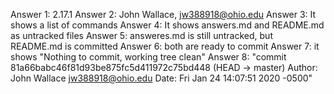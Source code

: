 Answer 1: 2.17.1
Answer 2: John Wallace, jw388918@ohio.edu
Answer 3: It shows a list of commands
Answer 4: It shows answers.md and README.md as untracked files
Answer 5: answeres.md is still untracked, but README.md is committed
Answer 6: both are ready to commit
Answer 7: it shows "Nothing to commit, working tree clean"
Answer 8: "commit 81a66babc46f81d93be875fc5d411972c75bd448 (HEAD -> master)
Author: John Wallace <jw388918@ohio.edu>
Date:   Fri Jan 24 14:07:51 2020 -0500"
